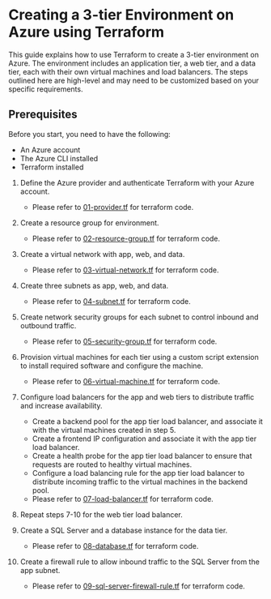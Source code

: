 # Creating a 3-tier Environment on Azure using Terraform
This guide explains how to use Terraform to create a 3-tier environment on Azure. The environment includes an application tier, a web tier, and a data tier, each with their own virtual machines and load balancers. The steps outlined here are high-level and may need to be customized based on your specific requirements.

## Prerequisites

Before you start, you need to have the following:

* An Azure account
* The Azure CLI installed
* Terraform installed

1. Define the Azure provider and authenticate Terraform with your Azure account.
    * Please refer to [01-provider.tf](https://github.com/maltif/KPMG-Challenges/blob/main/terraform/01-provider.tf) for terraform code.
2. Create a resource group for environment.
    * Please refer to [02-resource-group.tf](https://github.com/maltif/KPMG-Challenges/blob/main/terraform/02-resource-group.tf) for terraform code.
3. Create a virtual network with app, web, and data.
    * Please refer to [03-virtual-network.tf](https://github.com/maltif/KPMG-Challenges/blob/main/terraform/03-virtual-network.tf) for terraform code.    
4. Create three subnets as app, web, and data.
    * Please refer to [04-subnet.tf](https://github.com/maltif/KPMG-Challenges/blob/main/terraform/04-subnet.tf) for terraform code.    
5. Create network security groups for each subnet to control inbound and outbound traffic.
    * Please refer to [05-security-group.tf](https://github.com/maltif/KPMG-Challenges/blob/main/terraform/05-security-group.tf) for terraform code.    
6. Provision virtual machines for each tier using a custom script extension to install required software and configure the machine.
    * Please refer to [06-virtual-machine.tf](https://github.com/maltif/KPMG-Challenges/blob/main/terraform/06-virtual-machine.tf) for terraform code.    
7. Configure load balancers for the app and web tiers to distribute traffic and increase availability.
    * Create a backend pool for the app tier load balancer, and associate it with the virtual machines created in step 5.
    * Create a frontend IP configuration and associate it with the app tier load balancer.
    * Create a health probe for the app tier load balancer to ensure that requests are routed to healthy virtual machines.
    * Configure a load balancing rule for the app tier load balancer to distribute incoming traffic to the virtual machines in the backend pool.
    * Please refer to [07-load-balancer.tf](https://github.com/maltif/KPMG-Challenges/blob/main/terraform/07-load-balancer.tf) for terraform code.    

8. Repeat steps 7-10 for the web tier load balancer.
9. Create a SQL Server and a database instance for the data tier.
    * Please refer to [08-database.tf](https://github.com/maltif/KPMG-Challenges/blob/main/terraform/08-database.tf) for terraform code.
10. Create a firewall rule to allow inbound traffic to the SQL Server from the app subnet.
    * Please refer to [09-sql-server-firewall-rule.tf](https://github.com/maltif/KPMG-Challenges/blob/main/terraform/09-sql-server-firewall-rule.tf) for terraform code.
